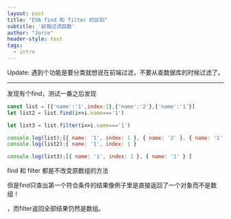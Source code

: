 ```yaml
---
layout: post
title: "ES6 find 和 filter 的区别"
subtitle: '前端过滤函数'
author: "Jorce"
header-style: text
tags:
  - intro
---
```


Update: 遇到个功能是要分类就想说在前端过滤，不要从查数据库的时候过滤了。

---

发现有个find，测试一番之后发现
```js
const list = [{'name':'1',index:1},{'name':'2'},{'name':'1'}]
let list2 = list.find(i=>i.name==='1')

let list3 = list.filter(i=>i.name==='1')

console.log(list);[{ name: '1', index: 1 }, { name: '2' }, { name: '1' } ]
console.log(list2);{ name: '1', index: 1 }

console.log(list3);[{ name: '1', index: 1 }, { name: '1' } ]
```
find 和 filter 都是不改变原数组的方法

但是find只查出第一个符合条件的结果像例子里是直接返回了一个对象而不是数组！

，而filter返回全部结果仍然是数组。